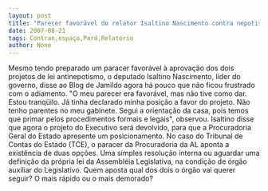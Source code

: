 ```yaml
---
layout: post
title: "Parecer favorável do relator Isaltino Nascimento contra nepotismo foi para o espaço"
date: 2007-08-21
tags: Contran,espaço,Pará,Relatório
author: None
---
```

Mesmo tendo preparado um paracer favor&aacute;vel &agrave; aprova&ccedil;&atilde;o dos dois projetos de lei antinepotismo, o deputado Isaltino Nascimento, l&iacute;der do governo, disse ao Blog de Jamildo agora h&aacute; pouco que n&atilde;o ficou frustrado com o adiamento.
&quot;O meu parecer era favor&aacute;vel, mas n&atilde;o tive como dar. Estou tranq&uuml;ilo. J&aacute; tinha declarado minha posi&ccedil;&atilde;o a favor do projeto. N&atilde;o tenho parentes no meu gabinete. Segui a orienta&ccedil;&atilde;o da casa, pois temos que primar pelos procedimentos formais e legais&quot;, observou.
Isaltino disse que agora o projeto do Executivo ser&aacute; devolvido, para que a Procuradoria Geral do Estado apresente um posicionamento. No caso do Tribunal de Contas do Estado (TCE), o paracer da Procuradoria da AL aponta a exist&ecirc;ncia de duas op&ccedil;&otilde;es. Uma simples resolu&ccedil;&atilde;o interna ou aguardar uma defini&ccedil;&atilde;o da pr&oacute;pria lei da Assembl&eacute;ia Legislativa, na condi&ccedil;&atilde;o de &oacute;rg&atilde;o auxiliar do Legislativo. Quem aposta qual dos dois o &oacute;rg&atilde;o vai querer seguir? O mais r&aacute;pido ou o mais demorado? 